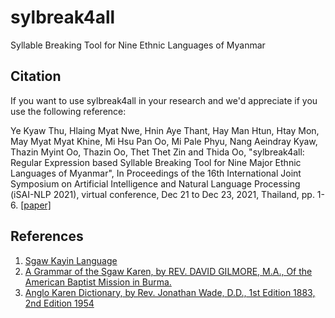 # sylbreak4all
Syllable Breaking Tool for Nine Ethnic Languages of Myanmar


## Citation

If you want to use sylbreak4all in your research and we'd appreciate if you use the following reference:  

Ye Kyaw Thu, Hlaing Myat Nwe, Hnin Aye Thant, Hay Man Htun, Htay Mon, May Myat Myat Khine, Mi Hsu Pan Oo, Mi Pale Phyu, Nang Aeindray Kyaw, Thazin Myint Oo, Thazin Oo, Thet Thet Zin and Thida Oo, "sylbreak4all: Regular Expression based Syllable Breaking Tool for Nine Major Ethnic Languages of Myanmar", In Proceedings of the 16th International Joint Symposium on Artificial Intelligence and Natural Language Processing (iSAI-NLP 2021), virtual conference, Dec 21 to Dec 23, 2021, Thailand, pp. 1-6. [[paper]](https://ieeexplore.ieee.org/document/9678188)

## References

1. [Sgaw Kayin Language](https://my.wikipedia.org/wiki/%E1%80%85%E1%80%80%E1%80%B1%E1%80%AC%E1%80%80%E1%80%9B%E1%80%84%E1%80%BA%E1%80%98%E1%80%AC%E1%80%9E%E1%80%AC%E1%80%85%E1%80%80%E1%80%AC%E1%80%B8)
2. [A Grammar of the Sgaw Karen, by REV. DAVID GILMORE, M.A., Of the American Baptist Mission
in Burma.](https://gutenberg.net.au/ebooks09/0900201p.pdf)  
3. [Anglo Karen Dictionary, by Rev. Jonathan Wade, D.D., 1st Edition 1883, 2nd Edition 1954](https://gutenberg.net.au/ebooks08/0801341p.pdf)  
